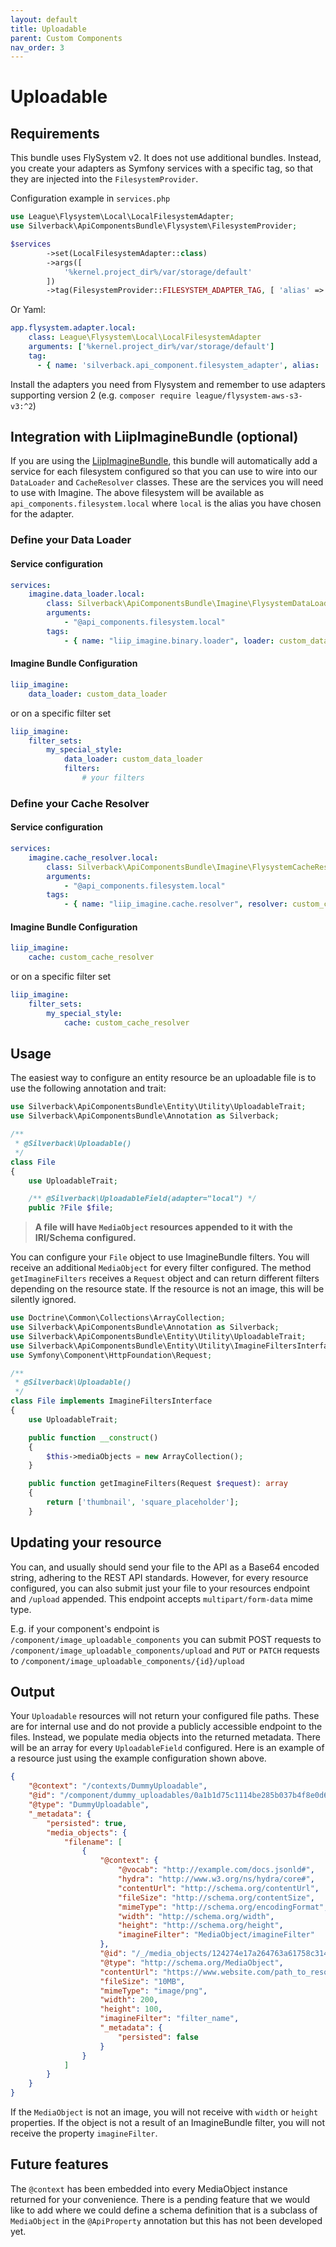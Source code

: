 ```yaml
---
layout: default
title: Uploadable
parent: Custom Components
nav_order: 3
---
```

# Uploadable

## Requirements
This bundle uses FlySystem v2. It does not use additional bundles. Instead, you create your adapters as Symfony services with a specific tag, so that they are injected into the `FilesystemProvider`.

Configuration example in `services.php`
```php
use League\Flysystem\Local\LocalFilesystemAdapter;
use Silverback\ApiComponentsBundle\Flysystem\FilesystemProvider;

$services
        ->set(LocalFilesystemAdapter::class)
        ->args([
            '%kernel.project_dir%/var/storage/default'
        ])
        ->tag(FilesystemProvider::FILESYSTEM_ADAPTER_TAG, [ 'alias' => 'local' ]);
```

Or Yaml:
```yaml
app.flysystem.adapter.local:
    class: League\Flysystem\Local\LocalFilesystemAdapter
    arguments: ['%kernel.project_dir%/var/storage/default']
    tag:
      - { name: 'silverback.api_component.filesystem_adapter', alias: 'local' }
```

Install the adapters you need from Flysystem and remember to use adapters supporting version 2 (e.g. `composer require league/flysystem-aws-s3-v3:^2`)

## Integration with LiipImagineBundle (optional)

If you are using the [LiipImagineBundle](https://github.com/liip/LiipImagineBundle), this bundle will automatically add a service for each filesystem configured so that you can use to wire into our `DataLoader` and `CacheResolver` classes. These are the services you will need to use with Imagine. The above filesystem will be available as `api_components.filesystem.local` where `local` is the alias you have chosen for the adapter.

### Define your Data Loader

#### Service configuration

```yaml
services:
    imagine.data_loader.local:
        class: Silverback\ApiComponentsBundle\Imagine\FlysystemDataLoader
        arguments:
            - "@api_components.filesystem.local"
        tags:
            - { name: "liip_imagine.binary.loader", loader: custom_data_loader }
```

#### Imagine Bundle Configuration

```yaml
liip_imagine:
    data_loader: custom_data_loader
```

or on a specific filter set

```yaml
liip_imagine:
    filter_sets:
        my_special_style:
            data_loader: custom_data_loader
            filters:
                # your filters
```

### Define your Cache Resolver

#### Service configuration

```yaml
services:
    imagine.cache_resolver.local:
        class: Silverback\ApiComponentsBundle\Imagine\FlysystemCacheResolver
        arguments:
            - "@api_components.filesystem.local"
        tags:
            - { name: "liip_imagine.cache.resolver", resolver: custom_cache_resolver }
```

#### Imagine Bundle Configuration

```yaml
liip_imagine:
    cache: custom_cache_resolver
```

or on a specific filter set

```yaml
liip_imagine:
    filter_sets:
        my_special_style:
            cache: custom_cache_resolver
```

## Usage

The easiest way to configure an entity resource be an uploadable file is to use the following annotation and trait:

```php
use Silverback\ApiComponentsBundle\Entity\Utility\UploadableTrait;
use Silverback\ApiComponentsBundle\Annotation as Silverback;

/**
 * @Silverback\Uploadable()
 */
class File
{
    use UploadableTrait;

    /** @Silverback\UploadableField(adapter="local") */
    public ?File $file;
```

> **A file will have `MediaObject` resources appended to it with the IRI/Schema configured.**

You can configure your `File` object to use ImagineBundle filters. You will receive an additional `MediaObject` for every filter configured. The method `getImagineFilters` receives a `Request` object and can return different filters depending on the resource state. If the resource is not an image, this will be silently ignored.

```php
use Doctrine\Common\Collections\ArrayCollection;
use Silverback\ApiComponentsBundle\Annotation as Silverback;
use Silverback\ApiComponentsBundle\Entity\Utility\UploadableTrait;
use Silverback\ApiComponentsBundle\Entity\Utility\ImagineFiltersInterface;
use Symfony\Component\HttpFoundation\Request;

/**
 * @Silverback\Uploadable()
 */
class File implements ImagineFiltersInterface
{
    use UploadableTrait;

    public function __construct()
    {
        $this->mediaObjects = new ArrayCollection();
    }

    public function getImagineFilters(Request $request): array
    {
        return ['thumbnail', 'square_placeholder'];
    }
```

## Updating your resource

You can, and usually should send your file to the API as a Base64 encoded string, adhering to the REST API standards. However, for every resource configured, you can also submit just your file to your resources endpoint and `/upload` appended. This endpoint accepts `multipart/form-data` mime type.

E.g. if your component's endpoint is `/component/image_uploadable_components` you can submit POST requests to `/component/image_uploadable_components/upload` and `PUT` or `PATCH` requests to `/component/image_uploadable_components/{id}/upload`

## Output

Your `Uploadable` resources will not return your configured file paths. These are for internal use and do not provide a publicly accessible endpoint to the files. Instead, we populate media objects into the returned metadata. There will be an array for every `UploadableField` configured. Here is an example of a resource just using the example configuration shown above.
```json
{
    "@context": "/contexts/DummyUploadable",
    "@id": "/component/dummy_uploadables/0a1b1d75c1114be285b037b4f8e0d6c4",
    "@type": "DummyUploadable",
    "_metadata": {
        "persisted": true,
        "media_objects": {
            "filename": [
                {
                    "@context": {
                        "@vocab": "http://example.com/docs.jsonld#",
                        "hydra": "http://www.w3.org/ns/hydra/core#",
                        "contentUrl": "http://schema.org/contentUrl",
                        "fileSize": "http://schema.org/contentSize",
                        "mimeType": "http://schema.org/encodingFormat",
                        "width": "http://schema.org/width",
                        "height": "http://schema.org/height",
                        "imagineFilter": "MediaObject/imagineFilter"
                    },
                    "@id": "/_/media_objects/124274e17a264763a61758c31462a259",
                    "@type": "http://schema.org/MediaObject",
                    "contentUrl": "https://www.website.com/path_to_resolve_file",
                    "fileSize": "10MB",
                    "mimeType": "image/png",
                    "width": 200,
                    "height": 100,
                    "imagineFilter": "filter_name",
                    "_metadata": {
                        "persisted": false
                    }
                }
            ]
        }
    }
}
```

If the `MediaObject` is not an image, you will not receive with `width` or `height` properties. If the object is not a result of an ImagineBundle filter, you will not receive the property `imagineFilter`.

## Future features

The `@context` has been embedded into every MediaObject instance returned for your convenience. There is a pending feature that we would like to add where we could define a schema definition that is a subclass of `MediaObject` in the `@ApiProperty` annotation but this has not been developed yet.
